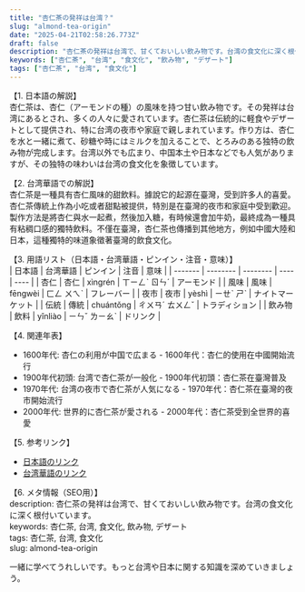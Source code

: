```yaml
---
title: "杏仁茶の発祥は台湾？"
slug: "almond-tea-origin"
date: "2025-04-21T02:58:26.773Z"
draft: false
description: "杏仁茶の発祥は台湾で、甘くておいしい飲み物です。台湾の食文化に深く根付いています。"
keywords: ["杏仁茶", "台湾", "食文化", "飲み物", "デザート"]
tags: ["杏仁茶", "台湾", "食文化"]
---
```


【1. 日本語の解説】  
杏仁茶は、杏仁（アーモンドの種）の風味を持つ甘い飲み物です。その発祥は台湾にあるとされ、多くの人々に愛されています。杏仁茶は伝統的に軽食やデザートとして提供され、特に台湾の夜市や家庭で親しまれています。作り方は、杏仁を水と一緒に煮て、砂糖や時にはミルクを加えることで、とろみのある独特の飲み物が完成します。台湾以外でも広まり、中国本土や日本などでも人気がありますが、その独特の味わいは台湾の食文化を象徴しています。

【2. 台湾華語での解説】  
杏仁茶是一種具有杏仁風味的甜飲料。據說它的起源在臺灣，受到許多人的喜愛。杏仁茶傳統上作為小吃或者甜點被提供，特別是在臺灣的夜市和家庭中受到歡迎。製作方法是將杏仁與水一起煮，然後加入糖，有時候還會加牛奶，最終成為一種具有粘稠口感的獨特飲料。不僅在臺灣，杏仁茶也傳播到其他地方，例如中國大陸和日本，這種獨特的味道象徵著臺灣的飲食文化。

【3. 用語リスト（日本語・台湾華語・ピンイン・注音・意味）】  
| 日本語 | 台湾華語 | ピンイン | 注音 | 意味 |
| ------- | -------- | -------- | ---- | ---- |
| 杏仁 | 杏仁 | xìngrén | ㄒㄧㄥˋ ㄖㄣˊ | アーモンド |
| 風味 | 風味 | fēngwèi | ㄈㄥ ㄨㄟˋ | フレーバー |
| 夜市 | 夜市 | yèshì | ㄧㄝˋ ㄕˋ | ナイトマーケット |
| 伝統 | 傳統 | chuántǒng | ㄔㄨㄢˊ ㄊㄨㄥˇ | トラディション |
| 飲み物 | 飲料 | yǐnliào | ㄧㄣˇ ㄌㄧㄠˋ | ドリンク |

【4. 関連年表】  
- 1600年代: 杏仁の利用が中国で広まる - 1600年代：杏仁的使用在中國開始流行  
- 1900年代初頭: 台湾で杏仁茶が一般化 - 1900年代初頭：杏仁茶在臺灣普及  
- 1970年代: 台湾の夜市で杏仁茶が人気になる - 1970年代：杏仁茶在臺灣的夜市開始流行  
- 2000年代: 世界的に杏仁茶が愛される - 2000年代：杏仁茶受到全世界的喜愛  

【5. 参考リンク】  
- [日本語のリンク](https://www.ryouriren.jp/recipe/252/)
- [台湾華語のリンク](https://taiwan.net.tw/m1.aspx?sNo=0001019&key=杏仁茶)

【6. メタ情報（SEO用）】  
description: 杏仁茶の発祥は台湾で、甘くておいしい飲み物です。台湾の食文化に深く根付いています。  
keywords: 杏仁茶, 台湾, 食文化, 飲み物, デザート  
tags: 杏仁茶, 台湾, 食文化  
slug: almond-tea-origin

一緒に学べてうれしいです。もっと台湾や日本に関する知識を深めていきましょう。
